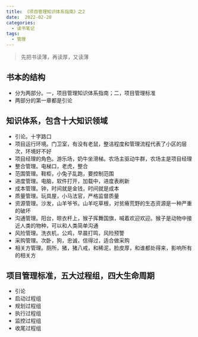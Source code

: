 ```yaml
---
title: 《项目管理知识体系指南》之2
date:  2022-02-20
categories:
  - 读书笔记
tags:
  - 管理
---
```


> 先把书读薄，再读厚，又读薄

## 书本的结构
- 分为两部分。一，项目管理知识体系指南；二，项目管理标准
- 两部分的第一章都是引论

## 知识体系，包含十大知识领域
- 引论。十字路口
- 项目运行环境。门卫室，有没有老鼠，整洁程度和管理流程代表了小区的层次，环境好不好
- 项目经理的角色。游乐场，奶牛坐滑梯。农场主驱动牛群，农场主是项目经理
- 整合管理。电梯口，老虎，整合
- 范围管理。鞋柜，小兔子乱跑，要控制范围
- 进度管理。电脑，软件打开，加载中，进度表刷新
- 成本管理。钟，时间就是金钱，时间就是成本
- 质量管理。玩具屋，小马法官，严格监督质量
- 资源管理。沙发，山羊爷爷。山羊吃草根，对贫瘠荒野的生态资源是一种严重的破坏
- 沟通管理。阳台，晾衣杆上，猴子挥舞国旗，喊着欢迎欢迎。猴子是动物中接近人类的物种，可以和人类简单沟通
- 风险管理。洗衣机，公鸡，早晨打鸣，风险预警
- 采购管理。次卧，狗，忠诚，信得过，适合做采购
- 相关方管理。厕所，猪，猪八戒，和稀泥，脸皮厚，和谁都处得来，影响所有的相关方

## 项目管理标准，五大过程组，四大生命周期
- 引论
- 启动过程组
- 规划过程组
- 执行过程组
- 监控过程组
- 收尾过程组


